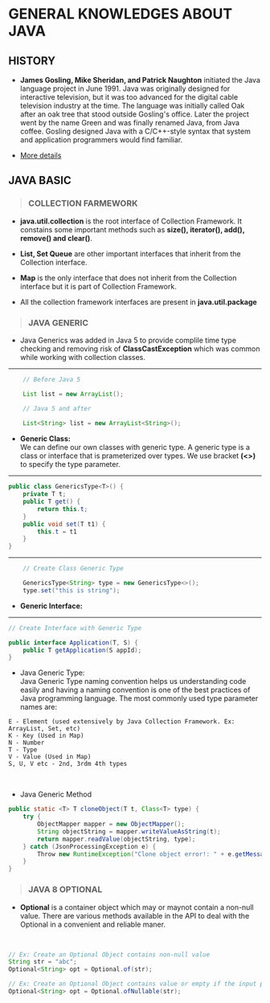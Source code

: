 # GENERAL KNOWLEDGES ABOUT JAVA

## HISTORY

- **James Gosling, Mike Sheridan, and Patrick Naughton** initiated the Java language project in June 1991. Java was originally designed for interactive television, but it was too advanced for the digital cable television industry at the time. The language was initially called Oak after an oak tree that stood outside Gosling's office. Later the project went by the name Green and was finally renamed Java, from Java coffee. Gosling designed Java with a C/C++-style syntax that system and application programmers would find familiar.

- [More details]("https://www.tutorialspoint.com/java/")

## JAVA BASIC
> ### COLLECTION FARMEWORK <br>
- **java.util.collection** is the root interface of Collection Framework. It constains some important methods such as **size(), iterator(), add(), remove() and clear()**.

- **List, Set Queue** are other important interfaces that inherit from the Collection interface.

- **Map** is the only interface that does not inherit from the Collection interface but it is part of Collection Framework.

- All the collection framework interfaces are present in **java.util.package**

> ### JAVA GENERIC <br>

- Java Generics was added in Java 5 to provide complile time type checking and removing risk of **ClassCastException** which was common while working with collection classes.

___ 

```java
    // Before Java 5

    List list = new ArrayList();
```

```java
    // Java 5 and after
    
    List<String> list = new ArrayList<String>();
```
- **Generic Class:** <br> 
We can define our own classes with generic type. A generic type is a class or interface that is prameterized over types. We use bracket **(<>)** to specify the type parameter.
___

```java
public class GenericsType<T>() {
    private T t;
    public T get() {
        return this.t;
    }
    public void set(T t1) {
        this.t = t1
    }
}
```
___
```java
    // Create Class Generic Type

    GenericsType<String> type = new GenericsType<>();
    type.set("this is string");
```

- **Generic Interface:** <br>
___

```java
// Create Interface with Generic Type

public interface Application(T, S) {
    public T getApplication(S appId);
}

```
- Java Generic Type: <br>
Java Generic Type naming convention helps us understanding code easily and having a naming convention is one of the best practices of Java programming language. The most commonly used type parameter names are: <br>

```
E - Element (used extensively by Java Collection Framework. Ex: ArrayList, Set, etc)
K - Key (Used in Map)
N - Number
T - Type
V - Value (Used in Map)
S, U, V etc - 2nd, 3rdm 4th types
```
<br>

- Java Generic Method <br>

```java
public static <T> T cloneObject(T t, Class<T> type) {
    try {
        ObjectMapper mapper = new ObjectMapper();
        String objectString = mapper.writeValueAsString(t);
        return mapper.readValue(objectString, type);
    } catch (JsonProcessingException e) {
        Throw new RuntimeException("Clone object error!: " + e.getMessage());
    }
}
```
> ### JAVA 8 OPTIONAL <br>

- **Optional** is a container object which may or maynot contain a non-null value. There are various methods available in the API to deal with the Optional in a convenient and reliable maner. 
<br>

```java
// Ex: Create an Optional Object contains non-null value
String str = "abc";
Optional<String> opt = Optional.of(str);
```

```java
// Ex: Create an Optional Object contains value or empty if the input parameter is null
Optional<String> opt = Optional.ofNullable(str);
```
